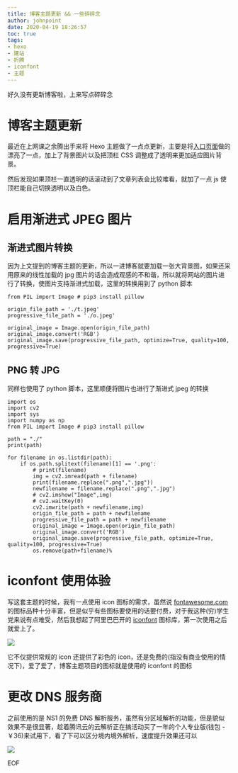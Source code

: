 ```yaml
---
title: 博客主题更新 && 一些碎碎念
author: johnpoint
date: 2020-04-19 18:26:57
toc: true
tags:
- hexo
- 建站
- 折腾
- iconfont
- 主题
---
```


好久没有更新博客啦，上来写点碎碎念<!--more-->

# 博客主题更新

最近在上网课之余腾出手来将 Hexo 主题做了一点点更新，主要是将[入口页面](https://blog.lvcshu.com)做的漂亮了一点，加上了背景图片以及把顶栏 CSS 调整成了透明来更加适应图片背景。

然后发现如果顶栏一直透明的话滚动到了文章列表会比较难看，就加了一点 js 使顶栏能自己切换透明以及白色。

# 启用渐进式 JPEG 图片

## 渐进式图片转换

因为上文提到的博客主题的更新，所以一进博客就要加载一张大背景图，如果还采用原来的线性加载的 jpg 图片的话会造成观感的不和谐，所以就将网站的图片进行了转换，使图片支持渐进式加载，这里的转换用到了 python 脚本

```
from PIL import Image # pip3 install pillow
 
origin_file_path = './t.jpeg'
progressive_file_path = './o.jpeg'
 
original_image = Image.open(origin_file_path)
original_image.convert('RGB')
original_image.save(progressive_file_path, optimize=True, quality=100, progressive=True)
```

## PNG 转 JPG

同样也使用了 python 脚本，这里顺便将图片也进行了渐进式 jpeg 的转换

```
import os
import cv2
import sys
import numpy as np
from PIL import Image # pip3 install pillow
 
path = "./"
print(path)
 
for filename in os.listdir(path):
    if os.path.splitext(filename)[1] == '.png':
        # print(filename)
        img = cv2.imread(path + filename)
        print(filename.replace(".png",".jpg"))
        newfilename = filename.replace(".png",".jpg")
        # cv2.imshow("Image",img)
        # cv2.waitKey(0)
        cv2.imwrite(path + newfilename,img)
        origin_file_path = path + newfilename
        progressive_file_path = path + newfilename
        original_image = Image.open(origin_file_path)
        original_image.convert('RGB')
        original_image.save(progressive_file_path, optimize=True, quality=100, progressive=True)
        os.remove(path+filename)% 
```

# iconfont 使用体验

写这套主题的时候，我有一点使用 icon 图标的需求，虽然说 [fontawesome.com](https://fontawesome.com/) 的图标品种十分丰富，但是似乎有些图标要使用的话要付费，对于我这种(穷)学生党来说有点难受，然后我想起了阿里巴巴开的 [iconfont](https://www.iconfont.cn/) 图标库，第一次使用之后就爱上了。

![](https://cdn.lvcshu.workers.dev/img/20200419002.jpg)

它不仅提供常规的 icon 还提供了彩色的 icon，还是免费的(指没有商业使用的情况下)，爱了爱了，博客主题项目的图标就是使用的 iconfont 的图标

# 更改 DNS 服务商

之前使用的是 NS1 的免费 DNS 解析服务，虽然有分区域解析的功能，但是貌似效果不是很显著，趁着腾讯云的云解析正在搞活动买了一年的个人专业版(钱包 -￥36)来试用下，看了下可以区分境内境外解析，速度提升效果还可以

![](https://cdn.lvcshu.workers.dev/img/20200420001.jpg)

EOF


